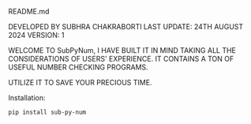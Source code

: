 README.md

DEVELOPED BY SUBHRA CHAKRABORTI
LAST UPDATE: 24TH AUGUST 2024
VERSION: 1

WELCOME TO SubPyNum,
I HAVE BUILT IT IN MIND TAKING ALL THE CONSIDERATIONS OF USERS' EXPERIENCE.
IT CONTAINS A TON OF USEFUL NUMBER CHECKING PROGRAMS.

UTILIZE IT TO SAVE YOUR PRECIOUS TIME.

Installation:

```bash
pip install sub-py-num
```
